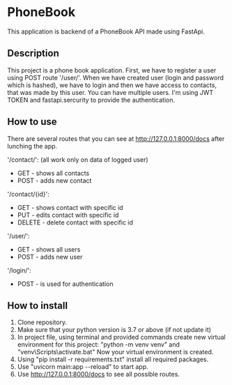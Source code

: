# PhoneBook
This application is backend of a PhoneBook API made using FastApi.

Description
---
This project is a phone book application. First, we have to register a user using POST route '/user/'. When we have created user (login and password which is hashed), we have to login and then we have access to contacts, that was made by this user. You can have multiple users. I'm using JWT TOKEN and fastapi.sercurity to provide the authentication.

How to use
---
There are several routes that you can see at http://127.0.0.1:8000/docs after lunching the app.

'/contact/': (all work only on data of logged user)
- GET - shows all contacts
- POST - adds new contact
  
'/contact/{id}':
- GET - shows contact with specific id
- PUT - edits contact with specific id
- DELETE - delete contact with specific id

'/user/':
- GET - shows all users
- POST - adds new user

'/login/':
- POST - is used for authentication

How to install
---
1. Clone repository.
2. Make sure that your python version is 3.7 or above (if not update it)
3. In project file, using terminal and provided commands create new virtual environment for this project: "python -m venv venv" and "venv\Scripts\activate.bat"
   Now your virtual environment is created.
4. Using "pip install -r requirements.txt" install all required packages.
5. Use "uvicorn main:app --reload" to start app.
6. Use http://127.0.0.1:8000/docs to see all possible routes.
